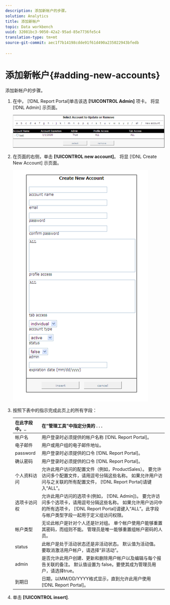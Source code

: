 ```yaml
---
description: 添加新帐户的步骤。
solution: Analytics
title: 添加新帐户
topic: Data workbench
uuid: 32081bc3-9050-42a2-95ad-85e7736fe5c4
translation-type: tm+mt
source-git-commit: aec1f7b14198cdde91f61d490a235022943bfedb

---
```



# 添加新帐户{#adding-new-accounts}

添加新帐户的步骤。

1. 在中， [!DNL Report Portal]单击该选 **[!UICONTROL Admin]** 项卡。 将显 [!DNL Admin] 示页面。

   ![](assets/report_admintag2.png)

1. 在页面的右侧，单击 **[!UICONTROL new account]**。 将显 [!DNL Create New Account] 示页面。

   ![步骤信息](assets/rptPort_scrn_AdminTab_createUser.png)

1. 按照下表中的指示完成此页上的所有字段：

   | 在此字段中。.. | 在“管理工具”中指定分类的 . . . |
   |---|---|
   | 帐户名 | 用户登录时必须提供的帐户名称 [!DNL Report Portal]。 |
   | 电子邮件 | 用户或用户组的电子邮件地址。 |
   | password | 用户登录时必须提供的口令 [!DNL Report Portal]。 |
   | 确认密码 | 用户登录时必须提供的口令 [!DNL Report Portal]。 |
   | 个人资料访问 | 允许此用户访问的配置文件（例如，ProductSales）。 要允许访问多个配置文件，请用逗号分隔这些名称。 如果允许用户访问与之关联的所有配置文件， [!DNL Report Portal]请键入“ALL”。 |
   | 选项卡访问权 | 允许此用户访问的选项卡(例如， [!DNL Admin])。 要允许访问多个选项卡，请用逗号分隔这些名称。 如果允许用户访问中的所有选项卡， [!DNL Report Portal]请键入“ALL”。此字段与帐户类型字段一起用于定义组访问权限。 |
   | 帐户类型 | 无论此帐户是针对个人还是针对组。 单个帐户使用户能够重置其密码，而组则不能。 管理员是唯一能够重置组帐户密码的人员。 |
   | status | 此帐户是处于活动状态还是非活动状态。 默认值为活动值。 要取消激活用户帐户，请选择“非活动”。 |
   | admin | 是否允许此用户创建、更新和删除用户帐户以及编辑与每个报告关联的备注。 默认值设置为 false。要使其成为管理员用户，请选择true。 |
   | 到期日 | 日期，以MM/DD/YYYY格式显示，直到允许此用户使用 [!DNL Report Portal]。 |

1. 单击 **[!UICONTROL insert]**.
